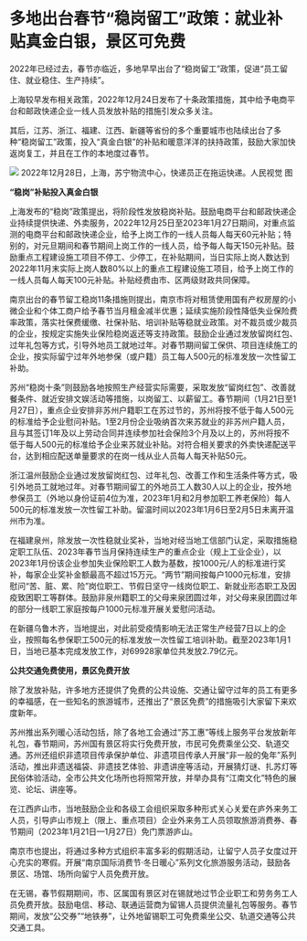 # 多地出台春节“稳岗留工”政策：就业补贴真金白银，景区可免费

2022年已经过去，春节亦临近，多地早早出台了“稳岗留工”政策，促进“员工留住、就业稳住、生产持续”。

上海较早发布相关政策，2022年12月24日发布了十条政策措施，其中给予电商平台和邮政快递企业一线人员发放补贴的措施引发众多关注。

其后，江苏、浙江、福建、江西、新疆等省份的多个重要城市也陆续出台了多种“稳岗留工”政策，投入“真金白银”的补贴和暖意洋洋的扶持政策，鼓励大家加快返岗复工，并且在工作的本地度过春节。

![](https://inews.gtimg.com/newsapp_bt/0/15590865736/1000)
2022年12月28日，上海，苏宁物流中心，快递员正在拖运快递。人民视觉 图

**“稳岗”补贴投入真金白银**

上海发布的“稳岗”政策提出，将阶段性发放稳岗补贴。鼓励电商平台和邮政快递企业持续提供快递、外卖服务，2022年12月25日至2023年1月27日期间，对重点监测的电商平台和邮政快递企业，给予上岗工作的一线人员每人每天60元补贴；特别的，对元旦期间和春节期间上岗工作的一线人员，给予每人每天150元补贴。鼓励重点工程建设施工项目不停工、少停工，在补贴期间，当日实际上岗人数达到2022年11月末实际上岗人数80%以上的重点工程建设施工项目，给予上岗工作的一线人员每人每天100元补贴。补贴经费由市、区两级财政共同保障。

南京出台的春节留工稳岗11条措施则提出，南京市将对租赁使用国有产权房屋的小微企业和个体工商户给予春节当月租金减半优惠；延续实施阶段性降低失业保险费率政策，落实社保费缓缴、社保补贴、培训补贴等稳就业政策。对不裁员或少裁员的企业，按规定实施失业保险稳岗返还等支持政策。鼓励企业通过发放留岗红包、过年礼包等方式，引导外地员工就地过年。对春节期间留工保供、项目连续施工的企业，按实际留宁过年外地参保（或户籍）员工每人500元的标准发放一次性留工补助。

苏州“稳岗十条”则鼓励各地按照生产经营实际需要，采取发放“留岗红包”、改善就餐条件、就近安排文娱活动等措施，以岗留工、以薪留工。春节期间（1月21日至1月27日），重点企业安排非苏州户籍职工在苏过节的，苏州将按不低于每人500元的标准给予企业慰问补贴。1至2月份企业吸纳首次来苏就业的非苏州户籍人员，且与其签订1年及以上劳动合同并连续参加社会保险3个月及以上的，苏州将按不低于每人500元的标准给予企业来苏就业补贴。对符合相关要求的外卖快递配送平台，达到相应配送单量要求的在岗一线从业人员每人每天补贴50元。

浙江温州鼓励企业通过发放留岗红包、过年礼包、改善工作和生活条件等方式，吸引外地员工就地过年。对春节期间留工的外地员工人数30人以上的企业，按外地参保员工（外地以身份证前4位为准，2023年1月和2月参加职工养老保险）每人500元的标准发放一次性留工补助。留温时间以2023年1月6日至2月5日未离开温州市为准。

在福建泉州，除发放一次性稳就业奖补，当地对经当地工信部门认定，采取措施稳定职工队伍、2023年春节当月保持连续生产的重点企业（规上工业企业），以2023年1月份该企业参加失业保险职工人数为基数，按1000元/人的标准进行奖补，每家企业奖补金额最高不超过15万元。“两节”期间按每户1000元标准，安排慰问“苦、脏、累、险”岗位职工、节假日坚守一线岗位职工、新就业形态职工及因疫致困职工等群体。鼓励非泉州籍职工的父母来泉团圆过年，对父母来泉团圆过年的部分一线职工家庭按每户1000元标准开展关爱慰问活动。

在新疆乌鲁木齐，当地提出，对此前受疫情影响无法正常生产经营7日以上的企业，按照每名参保职工500元的标准发放一次性留工培训补助。截至2023年1月1日，当地已基本完成发放工作，对69928家单位共发放2.79亿元。

**公共交通免费使用，景区免费开放**

除了发放补贴，许多地方还提供了免费的公共设施、交通让留守过年的员工有更多的幸福感，在一些知名的旅游城市，还推出了“景区免费”的措施吸引大家留下来欢度新年。

苏州推出系列暖心活动包括，除了各地工会通过“苏工惠”等线上服务平台发放新年礼包，春节期间，苏州国有景区将实行免费开放，市民可免费乘坐公交、轨道交通。苏州还组织非遗项目传承保护单位、非遗项目传承人开展“非一般的兔年”系列活动，推出非遗送福袋、非遗技艺体验、非遗讲座等活动，开展猜灯谜、扎苏灯等民俗体验活动，全市公共文化场所也将照常开放，并举办具有“江南文化”特色的展览、论坛、讲座等。

在江西庐山市，当地鼓励企业和各级工会组织采取多种形式关心关爱在庐外来务工人员，引导庐山市规上（限上、重点项目）企业外来务工人员领取旅游消费券、春节期间（2023年1月21日—1月27日）免门票游庐山。

南京市也提出，将通过多种方式组织丰富多彩的假期活动，让留宁人员子女度过开心充实的寒假。开展“南京国际消费节·冬日暖心”系列文化旅游服务活动，鼓励各景区、场馆、场所向留宁人员免费开放。

在无锡，春节假期期间，市、区属国有景区对在锡就地过节企业职工和劳务务工人员免费开放。鼓励电信、移动、联通运营商为留锡人员提供流量礼包等服务。春节期间，发放“公交券”“地铁券”，让外地留锡职工可免费乘坐公交、轨道交通等公共交通工具。

